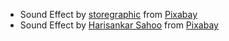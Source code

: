 
* Sound Effect by <a href="https://pixabay.com/users/storegraphic-49061086/?utm_source=link-attribution&utm_medium=referral&utm_campaign=music&utm_content=318856">storegraphic</a> from <a href="https://pixabay.com/sound-effects//?utm_source=link-attribution&utm_medium=referral&utm_campaign=music&utm_content=318856">Pixabay</a>
* Sound Effect by <a href="https://pixabay.com/users/hsaart-8633812/?utm_source=link-attribution&utm_medium=referral&utm_campaign=music&utm_content=155416">Harisankar Sahoo</a> from <a href="https://pixabay.com/sound-effects//?utm_source=link-attribution&utm_medium=referral&utm_campaign=music&utm_content=155416">Pixabay</a>
